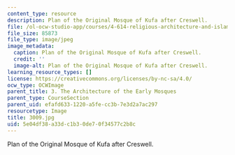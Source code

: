```yaml
---
content_type: resource
description: Plan of the Original Mosque of Kufa after Creswell.
file: /ol-ocw-studio-app/courses/4-614-religious-architecture-and-islamic-cultures-fall-2002/5e04df38a33dc1b30de70f34577c2b8c_3009.jpg
file_size: 85873
file_type: image/jpeg
image_metadata:
  caption: Plan of the Original Mosque of Kufa after Creswell.
  credit: ''
  image-alt: Plan of the Original Mosque of Kufa after Creswell.
learning_resource_types: []
license: https://creativecommons.org/licenses/by-nc-sa/4.0/
ocw_type: OCWImage
parent_title: 3. The Architecture of the Early Mosques
parent_type: CourseSection
parent_uid: efafd633-1220-a5fe-cc3b-7e3d2a7ac297
resourcetype: Image
title: 3009.jpg
uid: 5e04df38-a33d-c1b3-0de7-0f34577c2b8c
---
```

Plan of the Original Mosque of Kufa after Creswell.